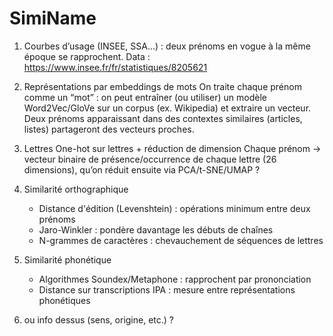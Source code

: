 # SimiName

1. Courbes d’usage (INSEE, SSA…) : deux prénoms en vogue à la même époque se rapprochent.
Data : https://www.insee.fr/fr/statistiques/8205621


2. Représentations par embeddings de mots
On traite chaque prénom comme un “mot” : on peut entraîner (ou utiliser) un modèle Word2Vec/GloVe sur un corpus (ex. Wikipedia) et extraire un vecteur.
Deux prénoms apparaissant dans des contextes similaires (articles, listes) partageront des vecteurs proches.

3. Lettres
One-hot sur lettres + réduction de dimension
Chaque prénom → vecteur binaire de présence/occurrence de chaque lettre (26 dimensions), qu’on réduit ensuite via PCA/t-SNE/UMAP ?

4. Similarité orthographique
    - Distance d'édition (Levenshtein) : opérations minimum entre deux prénoms
    - Jaro-Winkler : pondère davantage les débuts de chaînes
    - N-grammes de caractères : chevauchement de séquences de lettres

5. Similarité phonétique
    - Algorithmes Soundex/Metaphone : rapprochent par prononciation
    - Distance sur transcriptions IPA : mesure entre représentations phonétiques

6. ou info dessus (sens, origine, etc.) ?